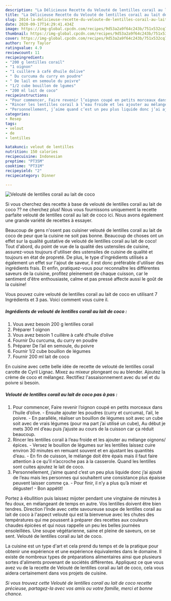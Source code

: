 ```yaml
---
description: "La Délicieuse Recette du Velouté de lentilles corail au lait de coco"
title: "La Délicieuse Recette du Velouté de lentilles corail au lait de coco"
slug: 2014-la-delicieuse-recette-du-veloute-de-lentilles-corail-au-lait-de-coco
date: 2020-09-17T14:29:41.434Z
image: https://img-global.cpcdn.com/recipes/9d53a2a9f64c243b/751x532cq70/veloute-de-lentilles-corail-au-lait-de-coco-photo-principale-de-la-recette.jpg
thumbnail: https://img-global.cpcdn.com/recipes/9d53a2a9f64c243b/751x532cq70/veloute-de-lentilles-corail-au-lait-de-coco-photo-principale-de-la-recette.jpg
cover: https://img-global.cpcdn.com/recipes/9d53a2a9f64c243b/751x532cq70/veloute-de-lentilles-corail-au-lait-de-coco-photo-principale-de-la-recette.jpg
author: Terry Taylor
ratingvalue: 4.9
reviewcount: 11
recipeingredient:
- "200 g lentilles corail"
- "1 oignon"
- "1 cuillère à café dhuile dolive"
- " Du curcuma du curry en poudre"
- " De lail en semoule du poivre"
- "1/2 cube bouillon de lgumes"
- "200 ml lait de coco"
recipeinstructions:
- "Pour commencer, Faire revenir l’oignon coupé en petits morceaux dans l’huile d’olive.  Ensuite ajouter les poudres (curry et curcuma), l’ail, le poivre.  En parallèle, réaliser un bouillon de légumes soit avec un cube soit avec de vrais légumes (pour ma part j’ai utilisé un cube), Au début je mets 300 ml d’eau puis j’ajuste au cours de la cuisson car ça réduit beaucoup."
- "Rincer les lentilles corail à l’eau froide et les ajouter au mélange oignons/ épices. Versez le bouillon de légumes sur les lentilles laissez cuire environ 30 minutes en remuant souvent et en ajustant les quantités d’eau.  En fin de cuisson, le mélange doit être épais mais il faut faire attention à ce qu’il n’accroche pas à la casserole. Quand les lentilles sont cuites ajoutez le lait de coco."
- "Personnellement, j’aime quand c’est un peu plus liquide donc j’ai ajouté de l’eau mais les personnes qui souhaitent une consistance plus épaisse peuvent laisser comme ça. Pour finir, il n’y a plus qu’à mixer et déguster! Bon appétit!"
categories:
- Resep
tags:
- velout
- de
- lentilles

katakunci: velout de lentilles 
nutrition: 150 calories
recipecuisine: Indonesian
preptime: "PT35M"
cooktime: "PT31M"
recipeyield: "2"
recipecategory: Dinner

---
```



![Velouté de lentilles corail au lait de coco](https://img-global.cpcdn.com/recipes/9d53a2a9f64c243b/751x532cq70/veloute-de-lentilles-corail-au-lait-de-coco-photo-principale-de-la-recette.jpg)

Si vous cherchez des recette à base de velouté de lentilles corail au lait de coco ?? ne cherchez plus! Nous vous fournissons uniquement la recette parfaite velouté de lentilles corail au lait de coco ici. Nous avons également une grande variété de recettes à essayer.

Beaucoup de gens n'osent pas cuisiner velouté de lentilles corail au lait de coco de peur que la cuisine ne soit pas bonne. Beaucoup de choses ont un effet sur la qualité gustative de velouté de lentilles corail au lait de coco! Tout d'abord, du point de vue de la qualité des ustensiles de cuisine, assurez-vous toujours d'utiliser des ustensiles de cuisine de qualité et toujours en état de propreté. De plus, le type d'ingrédients utilisés a également un effet sur l'ajout de saveur, il est donc préférable d'utiliser des ingrédients frais. Et enfin, pratiquez-vous pour reconnaître les différentes saveurs de la cuisine, profitez pleinement de chaque cuisson, car le sentiment d'être enthousiaste, calme et pas pressé affecte aussi le goût de la cuisine!

<!--inarticleads1-->

Vous pouvez cuire velouté de lentilles corail au lait de coco en utilisant 7 Ingrédients et 3 pas. Voici comment vous cuire il.

##### Ingrédients de velouté de lentilles corail au lait de coco :

1. Vous avez besoin 200 g lentilles corail
1. Préparer 1 oignon
1. Vous avez besoin 1 cuillère à café d’huile d’olive
1. Fournir  Du curcuma, du curry en poudre
1. Préparer  De l’ail en semoule, du poivre
1. Fournir 1/2 cube bouillon de légumes
1. Fournir 200 ml lait de coco


En cuisine avec cette belle idée de recette de velouté de lentilles corail carotte de Cyril Lignac. Mixez au mixeur plongeant ou au blender. Ajoutez la crème de coco et mélangez. Rectifiez l&#39;assaisonnement avec du sel et du poivre si besoin. 

<!--inarticleads2-->

##### Velouté de lentilles corail au lait de coco pas à pas :

1. Pour commencer, Faire revenir l’oignon coupé en petits morceaux dans l’huile d’olive.  - Ensuite ajouter les poudres (curry et curcuma), l’ail, le poivre.  - En parallèle, réaliser un bouillon de légumes soit avec un cube soit avec de vrais légumes (pour ma part j’ai utilisé un cube), Au début je mets 300 ml d’eau puis j’ajuste au cours de la cuisson car ça réduit beaucoup.
1. Rincer les lentilles corail à l’eau froide et les ajouter au mélange oignons/ épices. - Versez le bouillon de légumes sur les lentilles laissez cuire environ 30 minutes en remuant souvent et en ajustant les quantités d’eau.  - En fin de cuisson, le mélange doit être épais mais il faut faire attention à ce qu’il n’accroche pas à la casserole. Quand les lentilles sont cuites ajoutez le lait de coco.
1. Personnellement, j’aime quand c’est un peu plus liquide donc j’ai ajouté de l’eau mais les personnes qui souhaitent une consistance plus épaisse peuvent laisser comme ça. - Pour finir, il n’y a plus qu’à mixer et déguster! - Bon appétit!


Portez à ébullition puis laissez mijoter pendant une vingtaine de minutes à feu doux, en mélangeant de temps en autre. Vos lentilles doivent être bien tendres. Direction l&#39;Inde avec cette savoureuse soupe de lentilles corail au lait de coco à l&#39;aspect velouté qui est la bienvenue avec les chutes des températures qui me poussent à préparer des recettes aux couleurs chaudes épicées et qui nous rappelle un peu les belles journées ensoleillées. Une soupe végétarienne, saine et pleine de saveurs, on se sent. Velouté de lentilles corail au lait de coco. 

<!--inarticleads1-->

<p>
La cuisine est un type d'art et cela prend du temps et de la pratique pour obtenir une expérience et une expérience équivalentes dans le domaine. Il existe de nombreux types de préparations alimentaires ainsi que plusieurs sortes d'aliments provenant de sociétés différentes. Appliquez ce que vous avez vu de la recette de Velouté de lentilles corail au lait de coco, cela vous aidera certainement dans vos projets de cuisine.
</p>

<p>
<i>Si vous trouvez cette Velouté de lentilles corail au lait de coco recette précieuse, partagez-la avec vos amis ou votre famille, merci et bonne chance.</i>
</p>
